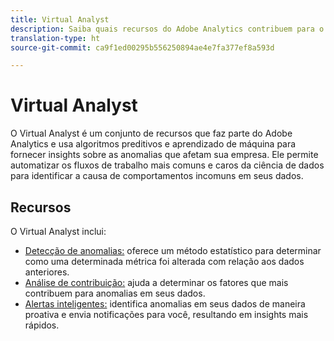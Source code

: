 ```yaml
---
title: Virtual Analyst
description: Saiba quais recursos do Adobe Analytics contribuem para o Virtual Analyst.
translation-type: ht
source-git-commit: ca9f1ed00295b556250894ae4e7fa377ef8a593d

---
```



# Virtual Analyst

O Virtual Analyst é um conjunto de recursos que faz parte do Adobe Analytics e usa algoritmos preditivos e aprendizado de máquina para fornecer insights sobre as anomalias que afetam sua empresa. Ele permite automatizar os fluxos de trabalho mais comuns e caros da ciência de dados para identificar a causa de comportamentos incomuns em seus dados.

## Recursos

O Virtual Analyst inclui:

* [Detecção de anomalias:](virtual-analyst/c-anomaly-detection/anomaly-detection.md) oferece um método estatístico para determinar como uma determinada métrica foi alterada com relação aos dados anteriores.
* [Análise de contribuição:](virtual-analyst/contribution-analysis/run-contribution-analysis.md) ajuda a determinar os fatores que mais contribuem para anomalias em seus dados.
* [Alertas inteligentes:](c-intelligent-alerts/intellligent-alerts.md) identifica anomalias em seus dados de maneira proativa e envia notificações para você, resultando em insights mais rápidos.
